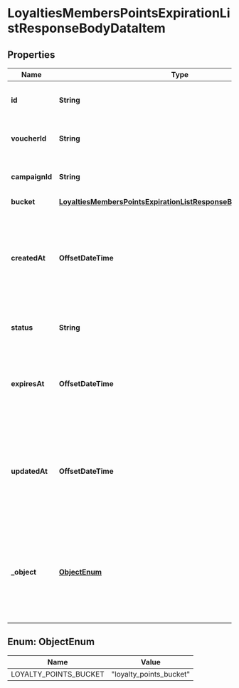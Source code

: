 

# LoyaltiesMembersPointsExpirationListResponseBodyDataItem


## Properties

| Name | Type | Description | Notes |
|------------ | ------------- | ------------- | -------------|
|**id** | **String** | Unique loyalty points bucket ID. |  |
|**voucherId** | **String** | Unique parent loyalty card ID. |  |
|**campaignId** | **String** |  Unique parent campaign ID. |  |
|**bucket** | [**LoyaltiesMembersPointsExpirationListResponseBodyDataItemBucket**](LoyaltiesMembersPointsExpirationListResponseBodyDataItemBucket.md) |  |  |
|**createdAt** | **OffsetDateTime** | Timestamp representing the date and time when the loyalty points bucket object was created in ISO 8601 format. |  |
|**status** | **String** | Loyalty points bucket point status. |  |
|**expiresAt** | **OffsetDateTime** | Date when the number of points defined in the bucket object are due to expire. |  |
|**updatedAt** | **OffsetDateTime** | Timestamp representing the date and time when the loyalty points bucket object was updated in ISO 8601 format. |  [optional] |
|**_object** | [**ObjectEnum**](#ObjectEnum) | The type of object represented by JSON. This object stores information about the loyalty points bucket. |  |



## Enum: ObjectEnum

| Name | Value |
|---- | -----|
| LOYALTY_POINTS_BUCKET | &quot;loyalty_points_bucket&quot; |



